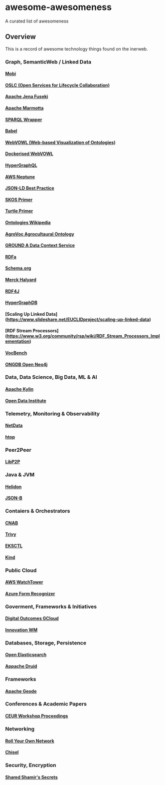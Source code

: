 # awesome-awesomeness
A curated list of awesomeness

## Overview
This is a record of awesome technology things found on the inerweb.

### Graph, SemanticWeb / Linked Data

#### [Mobi](https://mobi.inovexcorp.com/)
#### [OSLC (Open Services for Lifecycle Collaboration)](https://open-services.net/)
#### [Apache Jena Fuseki](https://jena.apache.org/documentation/fuseki2/)
#### [Apache Marmotta](https://marmotta.apache.org/)
#### [SPARQL Wrapper](https://rdflib.github.io/sparqlwrapper/)
#### [Babel](https://babelnet.org/)
#### [WebVOWL (Web-based Visualization of Ontologies)](http://vowl.visualdataweb.org/webvowl.html)
#### [Dockerised WebVOWL](https://github.com/mattjtodd/webowl)
#### [HyperGraphQL](https://www.hypergraphql.org/)
#### [AWS Neptune](https://aws.amazon.com/neptune/)
#### [JSON-LD Best Practice](https://json-ld.org/spec/latest/json-ld-api-best-practices/)
#### [SKOS Primer](https://www.w3.org/TR/skos-primer/)
#### [Turtle Primer](https://www.w3.org/2007/02/turtle/primer/)
#### [Ontologies Wikipedia](https://en.wikipedia.org/wiki/Ontology_(information_science)#cite_note-81)
#### [AgroVoc Agrocultaural Ontology](http://agrovoc.uniroma2.it/agrovoc/agrovoc/en/)
#### [GROUND A Data Context Service](https://blog.acolyer.org/2017/01/23/ground-a-data-context-service/)
#### [RDFa](http://rdfa.info/)
#### [Schema,org](https://schema.org/)
#### [Merck Halyard](https://github.com/Merck/Halyard)
#### [RDF4J](https://rdf4j.eclipse.org/)
#### [HyperGraphDB](http://www.hypergraphdb.org/?project=hypergraphdb&page=Home)
#### [Scaling Up Linked Data] (https://www.slideshare.net/EUCLIDproject/scaling-up-linked-data)
#### [RDF Stream Processors] (https://www.w3.org/community/rsp/wiki/RDF_Stream_Processors_Implementation)
#### [VocBench](http://vocbench.uniroma2.it/)
#### [ONGDB Open Neo4j](https://www.graphfoundation.org/projects/ongdb/) 

### Data, Data Science, Big Data, ML & AI

#### [Apache Kylin](]http://kylin.apache.org/)
#### [Open Data Institute](https://theodi.org/)

### Telemetry, Monitoring & Observability

#### [NetData](https://www.netdata.cloud/)
#### [htop](https://peteris.rocks/blog/htop/)

### Peer2Peer

#### [LibP2P](https://libp2p.io/)

### Java & JVM

#### [Helidon](https://helidon.io/#/)
#### [JSON-B](http://json-b.net/)

### Contaiers & Orchestrators

#### [CNAB](https://cnab.io)
#### [Trivy](https://github.com/knqyf263/trivy)
#### [EKSCTL](https://eksctl.io/)
#### [Kind](https://kind.sigs.k8s.io/)

### Public Cloud

#### [AWS WatchTower](https://aws.amazon.com/controltower/)
#### [Azure Form Recognizer](https://azure.microsoft.com/en-gb/services/cognitive-services/form-recognizer/)

### Goverment, Frameworks & Initiatives

#### [Digital Outcomes GCloud](https://www.gov.uk/guidance/digital-outcomes-and-specialists-suppliers-guide)
#### [Innovation WM](https://innovationwm.co.uk/)

### Databases, Storage, Persistence

#### [Open Elasticsearch](https://opendistro.github.io/for-elasticsearch-docs/docs/install/docker/)
#### [Appache Druid](https://druid.apache.org/technology)

### Frameworks

#### [Apache Geode](https://geode.apache.org/)

### Conferences & Academic Papers

#### [CEUR Workshop Proceedings](http://ceur-ws.org/)

### Networking

#### [Roll Your Own Network](https://roll.urown.net/index.html)
#### [Chisel](https://github.com/jpillora/chisel#security)

### Security, Encryption

#### [Shared Shamir's Secrets](http://point-at-infinity.org/ssss/index.html)
